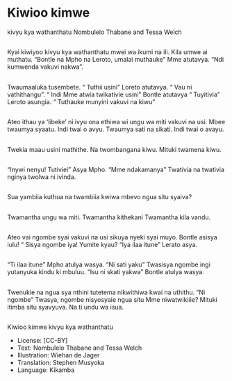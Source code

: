 # Kiwioo kimwe
kivyu kya
wathanthatu
Nombulelo Thabane and
Tessa Welch

##
Kyai kiwiyoo kivyu kya
wathanthatu mwei wa ikumi na
ili. Kila umwe ai muthatu.
“Bontle na Mpho na Leroto,
umalai muthauke” Mme
atutavya.
“Ndi kumwenda vakuvi nakwa”.


##
Twaumaaluka tusembete.
“ Tuthii usini” Loreto atutavya. “
Vau ni vathithangu”.
“ Indi Mme atwia twikativie
usini” Bontle atutavya
“ Tuyitivia” Leroto asungia.
“ Tuthauke munyini vakuvi na
kiwu”


##
Ateo ithau ya ‘libeke’ ni ivyu
ona ethiwa wi ungu wa miti
vakuvi na usi.
Mbee twaumya syaatu. Indi twai
o avyu. Twaumya sati na sikati.
Indi twai o avayu.


##
Twekia maau usini mathithe.
Na twombangana kiwu.
Mituki twamena kiwu.


##
“Inywi nenyu!
Tutiviei” Asya Mpho. “Mme
ndakamanya”
Twativia na twativia nginya
twolwa ni ivinda.


##
Sua yambiia kuthua na
twambiia kwiwa mbevo ngua
situ syaiva?


##
Twamantha ungu wa miti.
Twamantha kithekani
Twamantha kila vandu.


##
Ateo vai ngombe syai vakuvi na usi sikuya
nyeki syai muyo. Bontle asisya iulu! “ Sisya
ngombe iya! Yumite kyau?
“Iya ilaa itune”
Lerato asya.


##
“Ti ilaa itune”
Mpho atulya wasya.
“Ni sati yaku”
Twasisya ngombe ingi yutanyuka kindu ki
mbuluu.
“Isu ni skati yakwa”
Bontle atulya wasya.


##
Twenukie na ngua sya nthini
tutetema nikwithiwa kwai na
uthithu.
“Ni ngombe”
Twasya, ngombe nisyosyaie
ngua situ
Mme niwatwikiiie?
Mituki itimba situ syavyuva.
Na ti undu wa isua.


##
Kiwioo kimwe kivyu kya
wathanthatu
* License: [CC-BY]
* Text: Nombulelo Thabane and Tessa Welch
* Illustration: Wiehan de Jager
* Translation: Stephen Musyoka
* Language: Kikamba

